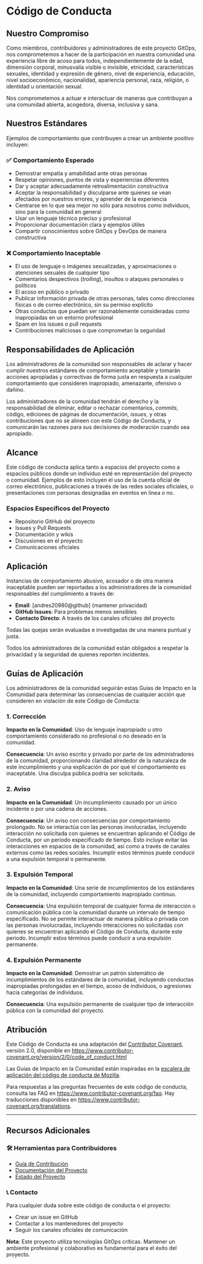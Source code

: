 # Código de Conducta

## Nuestro Compromiso

Como miembros, contribuidores y administradores de este proyecto GitOps, nos comprometemos a hacer de la participación en nuestra comunidad una experiencia libre de acoso para todos, independientemente de la edad, dimensión corporal, minusvalía visible o invisible, etnicidad, características sexuales, identidad y expresión de género, nivel de experiencia, educación, nivel socioeconómico, nacionalidad, apariencia personal, raza, religión, o identidad u orientación sexual.

Nos comprometemos a actuar e interactuar de maneras que contribuyan a una comunidad abierta, acogedora, diversa, inclusiva y sana.

## Nuestros Estándares

Ejemplos de comportamiento que contribuyen a crear un ambiente positivo incluyen:

### ✅ Comportamiento Esperado
- Demostrar empatía y amabilidad ante otras personas
- Respetar opiniones, puntos de vista y experiencias diferentes
- Dar y aceptar adecuadamente retroalimentación constructiva
- Aceptar la responsabilidad y disculparse ante quienes se vean afectados por nuestros errores, y aprender de la experiencia
- Centrarse en lo que sea mejor no sólo para nosotros como individuos, sino para la comunidad en general
- Usar un lenguaje técnico preciso y profesional
- Proporcionar documentación clara y ejemplos útiles
- Compartir conocimientos sobre GitOps y DevOps de manera constructiva

### ❌ Comportamiento Inaceptable
- El uso de lenguaje o imágenes sexualizadas, y aproximaciones o atenciones sexuales de cualquier tipo
- Comentarios despectivos (*trolling*), insultos o ataques personales o políticos
- El acoso en público o privado
- Publicar información privada de otras personas, tales como direcciones físicas o de correo electrónico, sin su permiso explícito
- Otras conductas que puedan ser razonablemente consideradas como inapropiadas en un entorno profesional
- Spam en los issues o pull requests
- Contribuciones maliciosas o que comprometan la seguridad

## Responsabilidades de Aplicación

Los administradores de la comunidad son responsables de aclarar y hacer cumplir nuestros estándares de comportamiento aceptable y tomarán acciones apropiadas y correctivas de forma justa en respuesta a cualquier comportamiento que consideren inapropiado, amenazante, ofensivo o dañino.

Los administradores de la comunidad tendrán el derecho y la responsabilidad de eliminar, editar o rechazar comentarios, *commits*, código, ediciones de páginas de documentación, *issues*, y otras contribuciones que no se alineen con este Código de Conducta, y comunicarán las razones para sus decisiones de moderación cuando sea apropiado.

## Alcance

Este código de conducta aplica tanto a espacios del proyecto como a espacios públicos donde un individuo esté en representación del proyecto o comunidad. Ejemplos de esto incluyen el uso de la cuenta oficial de correo electrónico, publicaciones a través de las redes sociales oficiales, o presentaciones con personas designadas en eventos en línea o no.

### Espacios Específicos del Proyecto
- Repositorio GitHub del proyecto
- Issues y Pull Requests
- Documentación y wikis
- Discusiones en el proyecto
- Comunicaciones oficiales

## Aplicación

Instancias de comportamiento abusivo, acosador o de otra manera inaceptable pueden ser reportadas a los administradores de la comunidad responsables del cumplimiento a través de:

- **Email**: [andres20980@github] (mantener privacidad)
- **GitHub Issues**: Para problemas menos sensibles
- **Contacto Directo**: A través de los canales oficiales del proyecto

Todas las quejas serán evaluadas e investigadas de una manera puntual y justa.

Todos los administradores de la comunidad están obligados a respetar la privacidad y la seguridad de quienes reporten incidentes.

## Guías de Aplicación

Los administradores de la comunidad seguirán estas Guías de Impacto en la Comunidad para determinar las consecuencias de cualquier acción que consideren en violación de este Código de Conducta:

### 1. Corrección

**Impacto en la Comunidad**: Uso de lenguaje inapropiado u otro comportamiento considerado no profesional o no deseado en la comunidad.

**Consecuencia**: Un aviso escrito y privado por parte de los administradores de la comunidad, proporcionando claridad alrededor de la naturaleza de este incumplimiento y una explicación de por qué el comportamiento es inaceptable. Una disculpa pública podría ser solicitada.

### 2. Aviso

**Impacto en la Comunidad**: Un incumplimiento causado por un único incidente o por una cadena de acciones.

**Consecuencia**: Un aviso con consecuencias por comportamiento prolongado. No se interactúa con las personas involucradas, incluyendo interacción no solicitada con quienes se encuentran aplicando el Código de Conducta, por un periodo especificado de tiempo. Esto incluye evitar las interacciones en espacios de la comunidad, así como a través de canales externos como las redes sociales. Incumplir estos términos puede conducir a una expulsión temporal o permanente.

### 3. Expulsión Temporal

**Impacto en la Comunidad**: Una serie de incumplimientos de los estándares de la comunidad, incluyendo comportamiento inapropiado continuo.

**Consecuencia**: Una expulsión temporal de cualquier forma de interacción o comunicación pública con la comunidad durante un intervalo de tiempo especificado. No se permite interactuar de manera pública o privada con las personas involucradas, incluyendo interacciones no solicitadas con quienes se encuentran aplicando el Código de Conducta, durante este periodo. Incumplir estos términos puede conducir a una expulsión permanente.

### 4. Expulsión Permanente

**Impacto en la Comunidad**: Demostrar un patrón sistemático de incumplimientos de los estándares de la comunidad, incluyendo conductas inapropiadas prolongadas en el tiempo, acoso de individuos, o agresiones hacia categorías de individuos.

**Consecuencia**: Una expulsión permanente de cualquier tipo de interacción pública con la comunidad del proyecto.

## Atribución

Este Código de Conducta es una adaptación del [Contributor Covenant][homepage], versión 2.0, disponible en https://www.contributor-covenant.org/version/2/0/code_of_conduct.html

Las Guías de Impacto en la Comunidad están inspiradas en la [escalera de aplicación del código de conducta de Mozilla](https://github.com/mozilla/diversity).

[homepage]: https://www.contributor-covenant.org

Para respuestas a las preguntas frecuentes de este código de conducta, consulta las FAQ en https://www.contributor-covenant.org/faq. Hay traducciones disponibles en https://www.contributor-covenant.org/translations.

---

## Recursos Adicionales

### 🛠️ Herramientas para Contribuidores
- [Guía de Contribución](CONTRIBUTING.md)
- [Documentación del Proyecto](README.md)
- [Estado del Proyecto](STATUS.md)

### 📞 Contacto
Para cualquier duda sobre este código de conducta o el proyecto:
- Crear un issue en GitHub
- Contactar a los mantenedores del proyecto
- Seguir los canales oficiales de comunicación

**Nota**: Este proyecto utiliza tecnologías GitOps críticas. Mantener un ambiente profesional y colaborativo es fundamental para el éxito del proyecto.
